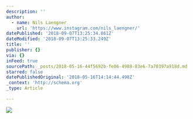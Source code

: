 ```yaml
---
description: ''
author:
  - name: Nils Laengner
    url: 'https://www.instagram.com/nils_laengner/'
datePublished: '2018-09-07T13:25:34.861Z'
dateModified: '2018-09-07T13:25:33.249Z'
title: ''
publisher: {}
via: {}
inFeed: true
sourcePath: _posts/2018-05-16-44f5692b-fe06-4988-83e6-7a70397a918d.md
starred: false
datePublishedOriginal: '2018-05-16T14:14:44.498Z'
_context: 'http://schema.org'
_type: Article

---
```

![](https://the-grid-user-content.s3-us-west-2.amazonaws.com/47e48935-f5c7-48fc-97c3-e7858013c2a2.jpg)
